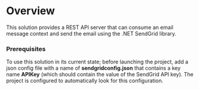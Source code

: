 # Overview
This solution provides a REST API server that can consume an email message context and send the email using the .NET SendGrid library.

### Prerequisites
To use this solution in its current state; before launching the project, add a json config file with a name of **sendgridconfig.json** that contains a key name **APIKey** (which should contain the value of the SendGrid API key). The project is configured to automatically look for this configuration.
